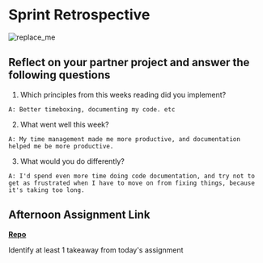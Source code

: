 # Sprint Retrospective

![replace_me](https://codeworks.blob.core.windows.net/public/assets/img/illustrations/placeholder.svg)

## Reflect on your partner project and answer the following questions

1. Which principles from this weeks reading did you implement?

`A: Better timeboxing, documenting my code. etc`

2. What went well this week?

`A: My time management made me more productive, and documentation helped me be more productive.`

3. What would you do differently?

`A: I'd spend even more time doing code documentation, and try not to get as frustrated when I have to move on from fixing things, because it's taking too long.`

## Afternoon Assignment Link

**[Repo](https://github.com/Molly-Nettleton/<ASSIGNMENT_REPO>)**

Identify at least 1 takeaway from today's assignment

